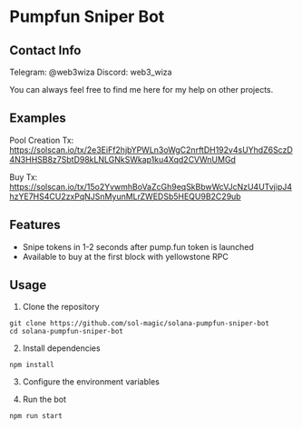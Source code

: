 # Pumpfun Sniper Bot

## Contact Info

Telegram: @web3wiza
Discord: web3_wiza

You can always feel free to find me here for my help on other projects.

## Examples
Pool Creation Tx: https://solscan.io/tx/2e3EiFf2hjbYPWLn3oWgC2nrftDH192v4sUYhdZ6SczD4N3HHSB8z7SbtD98kLNLGNkSWkap1ku4Xqd2CVWnUMGd

Buy Tx: https://solscan.io/tx/15o2YvwmhBoVaZcGh9eqSkBbwWcVJcNzU4UTvjipJ4hzYE7HS4CU2zxPqNJSnMyunMLrZWEDSb5HEQU9B2C29ub

## Features

- Snipe tokens in 1-2 seconds after pump.fun token is launched
- Available to buy at the first block with yellowstone RPC

## Usage
1. Clone the repository
```
git clone https://github.com/sol-magic/solana-pumpfun-sniper-bot
cd solana-pumpfun-sniper-bot
```
2. Install dependencies
```
npm install
```
3. Configure the environment variables

<!-- Rename the .env.copy file to .env and set RPC and WSS, main wallet's secret key, and jito auth keypair. -->

4. Run the bot

```
npm run start
